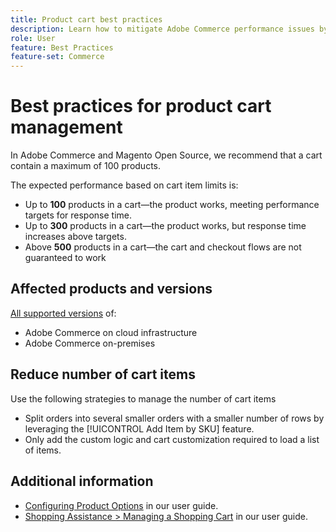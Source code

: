 ```yaml
---
title: Product cart best practices
description: Learn how to mitigate Adobe Commerce performance issues by limiting the number of products in a cart.
role: User
feature: Best Practices
feature-set: Commerce
---
```


# Best practices for product cart management

In Adobe Commerce and Magento Open Source, we recommend that a cart contain a maximum of 100 products.

The expected performance based on cart item limits is:

- Up to **100** products in a cart—the product works, meeting performance targets for response time.
- Up to **300** products in a cart—the product works, but response time increases above targets.
- Above **500** products in a cart—the cart and checkout flows are not guaranteed to work

## Affected products and versions

[All supported versions](../../../release/versions.md) of:

- Adobe Commerce on cloud infrastructure
- Adobe Commerce on-premises

## Reduce number of cart items

Use the following strategies to manage the number of cart items 

- Split orders into several smaller orders with a smaller number of rows by leveraging the [!UICONTROL Add Item by SKU] feature.
- Only add the custom logic and cart customization required to load a list of items.

## Additional information

- [Configuring Product Options](https://docs.magento.com/user-guide/catalog/inventory-product-stock-options.html) in our user guide.<br>
- [Shopping Assistance > Managing a Shopping Cart](https://docs.magento.com/user-guide/sales/shopping-assisted-cart-manage.html#method-2-add-item-by-sku) in our user guide.
